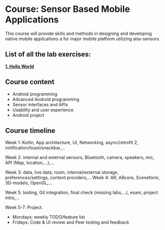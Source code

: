 # Course: Sensor Based Mobile Applications

This course will provide skills and methods in designing and developing native mobile applications a for major mobile platform utilizing also sensors.

## List of all the lab exercises:

**[1. Hello World ](https://github.com/joonasmkauppinen/sensor-based-moblie-applications/tree/master/w1-d1-lab1)**

## Course content
* Android programming
* Advanced Android programming
* Sensor interfaces and APIs
* Usability and user experience
* Android project

## Course timeline

Week 1: Kotlin, App architecture, UI, Networking, async/retrofit 2, notification/toast/snackbar,...

Week 2: internal and external sensors, Bluetooth, camera, speakers, mic, API (Map, location,...),...

Week 3: data, live data, room, internal/external storage, preferences/settings, content providers,...
Week 4: AR, ARcore, Sceneform, 3D-models, OpenGL,...

Week 5: testing, Git integration, final check (missing labs,...), exam, project intro,...

Week 5-7: Project.


* Mondays: weekly TODO/feature list
* Fridays: Code & UI review and Peer testing and feedback
